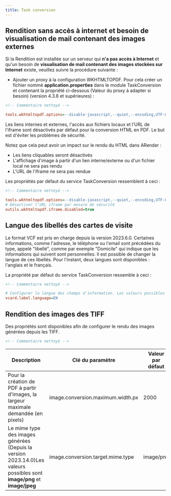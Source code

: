```yaml
---
title: Task conversion
---
```


## Rendition sans accès à internet et besoin de visualisation de mail contenant des images externes

Si la Rendition est installée sur un serveur qui **n'a pas accès à Internet** et qu'un besoin de **visualisation de mail contenant des images stockées sur Internet** existe, veuillez suivre la procédure suivante :

- Ajouter un proxy à la configuration WKHTMLTOPDF. Pour cela créer un fichier nommé **application.properties** dans le module TaskConversion et contenant la propriété ci-dessous (Valeur du proxy à adapter si besoin) (version 4.3.8 et supérieures) :

```xml
<!-- Commentaire nettoyé -->
```

```cfg
tools.wkhtmltopdf.options=--disable-javascript,--quiet,--encoding,UTF-8,--load-error-handling,ignore,--disable-external-links,--disable-internal-links,--disable-local-file-access,--proxy,localhost
```


Les liens internes et externes, l'accès aux fichiers locaux et l'URL de l'iframe sont désactivés par défaut pour la conversion HTML en PDF.
Le but est d'éviter les problèmes de sécurité.

Notez que cela peut avoir un impact sur le rendu du HTML dans ARender :
- Les liens cliquables seront désactivés
- L'affichage d'image à partir d'un lien interne/externe ou d'un fichier local ne sera pas rendu
- L'URL de l'iframe ne sera pas rendue

Les propriétés par défaut du service TaskConversion ressemblent à ceci :

```xml
<!-- Commentaire nettoyé -->
```

```cfg
tools.wkhtmltopdf.options=--disable-javascript,--quiet,--encoding,UTF-8,--load-error-handling,ignore,--disable-external-links,--disable-internal-links,--disable-local-file-access
# Désactiver l'URL iframe par mesure de sécurité
outils.wkhtmltopdf.iframe.disabled=true
```



## Langue des libellés des cartes de visite

Le format VCF est pris en charge depuis la version 2023.6.0. Certaines informations, comme l'adresse, le téléphone ou l'email sont précédées du type,
appelé "libellé", comme par exemple "Domicile" qui indique que les informations qui suivent sont personnelles.
Il est possible de changer la langue de ces libellés. Pour l'instant, deux langues sont disponibles : l'anglais et le français.


La propriété par défaut du service TaskConversion ressemble à ceci :

```xml
<!-- Commentaire nettoyé -->
```

```cfg
# Configurer la langue des champs d'information. Les valeurs possibles sont : "FR", "EN".
vcard.label.language=EN
```


## Rendition des images des TIFF

Des propriétés sont disponibles afin de configurer le rendu des images générées depuis les TIFF.

```xml
<!-- Commentaire nettoyé -->
```

| Description                                                                                                                  | Clé du paramètre                  | Valeur par défaut | Type   |
| ---------------------------------------------------------------------------------------------------------------------------- | --------------------------------- | ----------------- | ------ |
| Pour la création de PDF à partir d'images, la largeur maximale demandée (en pixels)                                          | image.conversion.maximum.width.px | 2000              | Entier |
| Le mime type des images générées (Depuis la version 2023.14.0)Les valeurs possibles sont **image/png** et **image/jpeg** | image.conversion.target.mime.type | image/png         | String |

